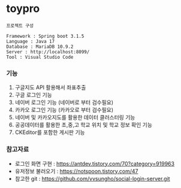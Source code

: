 # toypro

```
프로젝트 구성

Framework : Spring boot 3.1.5
Language : Java 17
Database : MariaDB 10.9.2
Server : http://localhost:8099/
Tool : Visual Studio Code
```

### 기능
1. 구글지도 API 활용해서 좌표추출
2. 구글 로그인 기능
3. 네이버 로그인 기능 (네이버로 부터 검수필요)
4. 카카오 로그인 기능 (카카오로 부터 검수필요)
5. 네이버 및 카카오지도를 활용한 데이터 클러스터링 기능 
6. 공공데이터를 활용한 초,중,고 학교 위치 및 학교 정보 확인 기능
7. CKEditor를 포함한 게시판 기능

### 참고자료
* 로그인 화면 구현 : <https://antdev.tistory.com/70?category=919963>
* 유저정보 불러오기 : <https://notspoon.tistory.com/47>
* 참고한 git : <https://github.com/vvsungho/social-login-server.git>
